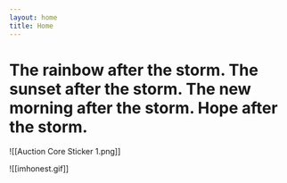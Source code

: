 ```yaml
---
layout: home
title: Home
---
```


#  The rainbow after the storm. The sunset after the storm. The new morning after the storm. Hope after the storm.
![[Auction Core Sticker 1.png]]

![[imhonest.gif]]
